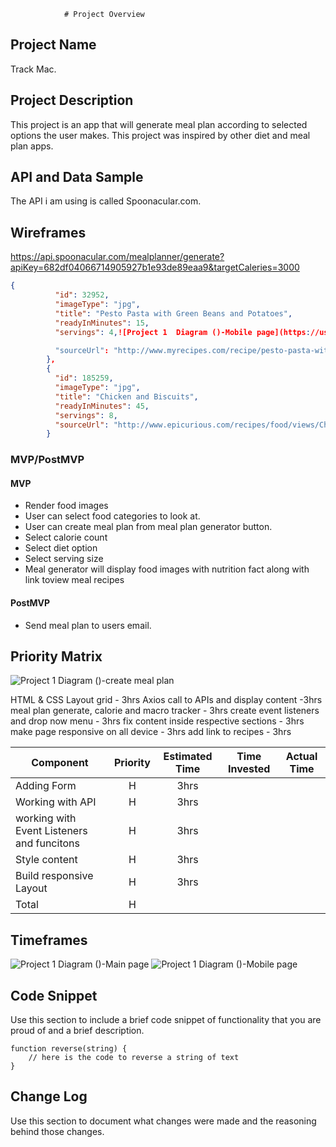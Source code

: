 				# Project Overview

## Project Name

Track Mac.

## Project Description

 This project is an app that will generate meal plan according to selected options the user makes. This project was inspired by other diet and meal plan apps.

## API and Data Sample
The API i am using is called Spoonacular.com.


## Wireframes
https://api.spoonacular.com/mealplanner/generate?apiKey=682df04066714905927b1e93de89eaa9&targetCaleries=3000

```json
{
          "id": 32952,
          "imageType": "jpg",
          "title": "Pesto Pasta with Green Beans and Potatoes",
          "readyInMinutes": 15,
          "servings": 4,![Project 1  Diagram ()-Mobile page](https://user-images.githubusercontent.com/89764557/131405558-2429d3e9-107a-4d6c-85b2-806638c4de78.jpg)

          "sourceUrl": "http://www.myrecipes.com/recipe/pesto-pasta-with-green-beans-potatoes-10000001150886/"
        },
        {
          "id": 185259,
          "imageType": "jpg",
          "title": "Chicken and Biscuits",
          "readyInMinutes": 45,
          "servings": 8,
          "sourceUrl": "http://www.epicurious.com/recipes/food/views/Chicken-and-Biscuits-51149130"
        }
```

### MVP/PostMVP
	 

#### MVP 
* Render food images
* User can select food categories to look at.
* User can create meal plan  from meal plan generator button.
* Select calorie count
* Select diet option
* Select serving size
* Meal generator will display food images with nutrition fact along with link toview meal recipes

#### PostMVP  
* Send meal plan to users email.

## Priority Matrix

![Project 1  Diagram ()-create meal plan](https://user-images.githubusercontent.com/89764557/131404962-f0f3de6c-82c8-4aaf-804b-d500e5374de9.jpg)


HTML & CSS Layout grid  - 3hrs
		Axios call to APIs and display content -3hrs
		meal plan generate, calorie and macro tracker - 3hrs
		create event listeners and drop now menu  -  3hrs
		fix content inside respective sections - 3hrs
		make page responsive on all device - 3hrs
		add link to recipes - 3hrs



| Component | Priority | Estimated Time | Time Invested | Actual Time |
| --- | :---: |  :---: | :---: | :---: |
| Adding Form | H | 3hrs|  | |
| Working with API | H | 3hrs| | |
| working with Event Listeners and funcitons | H | 3hrs | |
| Style content | H | 3hrs| | |
| Build responsive Layout | H | 3hrs | |
| Total | H | |  | |

## Timeframes

![Project 1  Diagram ()-Main page ](https://user-images.githubusercontent.com/89764557/131405043-e1142789-20fd-42b3-b10c-f3e74a315c50.jpg)
![Project 1  Diagram ()-Mobile page](https://user-images.githubusercontent.com/89764557/131405586-9264989f-2d7a-4a7d-8a57-f61ea15a9b32.jpg)

## Code Snippet

Use this section to include a brief code snippet of functionality that you are proud of and a brief description.  

```
function reverse(string) {
	// here is the code to reverse a string of text
}
```

## Change Log
 Use this section to document what changes were made and the reasoning behind those changes.  
		
		
